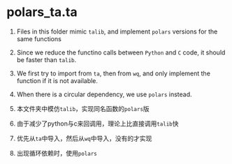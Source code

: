# polars_ta.ta

1. Files in this folder mimic `talib`, and implement `polars` versions for the same functions
2. Since we reduce the functino calls between `Python` and `C` code, it should be faster than `talib`.
3. We first try to import from `ta`, then from `wq`, and only implement the function if it is not available.
4. When there is a circular dependency, we use `polars` instead.


1. 本文件夹中模仿`talib`，实现同名函数的`polars`版
2. 由于减少了python与c来回调用，理论上比直接调用`talib`快
3. 优先从`ta`中导入，然后从`wq`中导入，没有的才实现
4. 出现循环依赖时，使用`polars`
